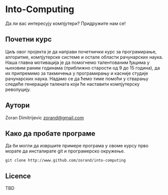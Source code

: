 # Into-Computing

Да ли вас интересују компјутери? Придружите нам се!

## Почетни курс

Циљ овог пројекта је да направи почетнички курс за програмирање, алгоритме, компјутерске системе и остале области рачунарских наука. Наша главна мотивација је да помогнемо талентованим ђацима у њиховим раним годинама (приближно старости од 9 до 15 година), да их припремимо за такмичења у програмирању и касније студије рачунарских наука. Надамо се да ћемо тиме помоћи у стварању следеће генерације талената који ће наставити компјутерску револуцију.

## Аутори
Zoran Dimitrijevic <zorand@gmail.com>

## Како да пробате програме

Да би могли да извршите примере програма у овоме курсу прво морате да инсталирате git и програмерско окружење.

```
git clone http://www.github.com/zorand/into-computing
```

## Licence

TBD
